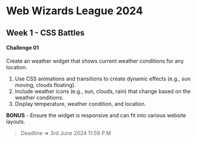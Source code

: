 # Web Wizards League 2024

## Week 1 - CSS Battles

#### Challenge 01

Create an weather widget that shows current weather conditions for any location.

1. Use CSS animations and transitions to create dynamic effects (e.g., sun moving, clouds floating).
2. Include weather icons (e.g., sun, clouds, rain) that change based on the weather conditions.
3. Display temperature, weather condition, and location.

**BONUS** - Ensure the widget is responsive and can fit into various website layouts.

> Deadline => 3rd June 2024 11:59 P.M
